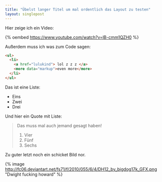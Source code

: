 ```yaml
---
title: "Übelst langer Titel um mal ordentlich das Layout zu testen"
layout: singlepost
---
```


Hier zeige ich ein Video:

{% oembed https://www.youtube.com/watch?v=lB-cmm1QZH0 %}

Außerdem muss ich was zum Code sagen:

~~~ html
<ul>
  <li>
    <a href="lulukind"> lol z z z </a>
    <more data="markup">even more</more>
  </li>
</ul>
~~~

Das ist eine Liste:

* Eins
* Zwei
* Drei

Und hier ein Quote mit Liste:

> Das muss mal auch jemand gesagt haben!
>
> 1. Vier
> 2. Fünf
> 3. Sechs

Zu guter letzt noch ein schicket Bild nor.

{% image http://fc06.deviantart.net/fs71/f/2010/055/6/4/DH12_by_bigdog17k_GFX.png "Dwight fucking howard" %}